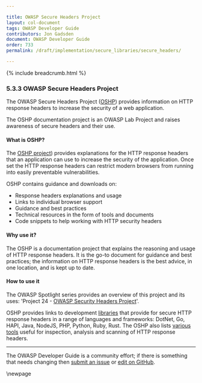 ```yaml
---

title: OWASP Secure Headers Project
layout: col-document
tags: OWASP Developer Guide
contributors: Jon Gadsden
document: OWASP Developer Guide
order: 733
permalink: /draft/implementation/secure_libraries/secure_headers/

---
```


{% include breadcrumb.html %}

### 5.3.3 OWASP Secure Headers Project

The OWASP Secure Headers Project ([OSHP][oshp]) provides information on HTTP response headers
to increase the security of a web application.

The OSHP documentation project is an OWASP Lab Project and raises awareness  of secure headers and their use.

#### What is OSHP?

The [OSHP project][oshp]) provides explanations for the HTTP response headers that an application can use
to increase the security of the application.
Once set the HTTP response headers can restrict modern browsers from running into easily preventable vulnerabilities.

OSHP contains guidance and downloads on:

* Response headers explanations and usage
* Links to individual browser support
* Guidance and best practices
* Technical resources in the form of tools and documents
* Code snippets to help working with HTTP security headers

#### Why use it?

The OSHP is a documentation project that explains the reasoning and usage of HTTP response headers.
It is the go-to document for guidance and best practices;
the information on HTTP response headers is the best advice, in one location, and is kept up to date.

#### How to use it

The OWASP Spotlight series provides an overview of this project and its uses:
'Project 24 - [OWASP Security Headers Project][spotlight24]'.

OSHP provides links to development [libraries][oshp-libs] that provide for secure HTTP response headers
in a range of languages and frameworks: DotNet, Go, HAPI, Java, NodeJS, PHP, Python, Ruby, Rust.
The OSHP also lists [various tools][oshp-tools] useful for inspection, analysis and scanning of HTTP response headers.

----

The OWASP Developer Guide is a community effort; if there is something that needs changing
then [submit an issue][issue070303] or [edit on GitHub][edit070303].

[edit070303]: https://github.com/OWASP/www-project-developer-guide/blob/main/draft/07-implementation/03-secure-libraries/03-secure-headers.md
[issue070303]: https://github.com/OWASP/www-project-developer-guide/issues/new?labels=content&template=request.md&title=Update:%2007-implementation/03-secure-libraries/03-secure-headers
[oshp]: https://owasp.org/www-project-secure-headers/
[oshp-libs]: https://owasp.org/www-project-secure-headers/#development-libraries
[oshp-tools]: https://owasp.org/www-project-secure-headers/#analysis-tools
[spotlight24]: https://youtu.be/N4F3VWQYU9E

\newpage
